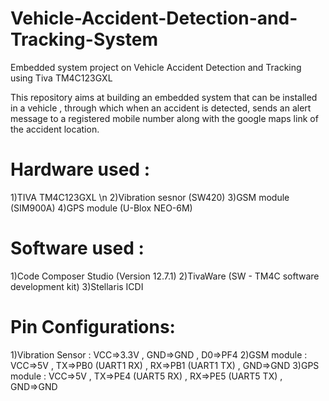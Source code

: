 # Vehicle-Accident-Detection-and-Tracking-System
Embedded system project on Vehicle Accident Detection and Tracking using Tiva TM4C123GXL

This repository aims at building an embedded system that can be installed in a vehicle , through which when an accident is detected, sends an alert message to a registered mobile number along with the google maps link of the accident location. 

# Hardware used :
  1)TIVA TM4C123GXL \n
  2)Vibration sesnor (SW420)
  3)GSM module (SIM900A)
  4)GPS module (U-Blox NEO-6M)

# Software used :
  1)Code Composer Studio (Version 12.7.1)
  2)TivaWare (SW - TM4C software development kit)
  3)Stellaris ICDI 

# Pin Configurations:
  1)Vibration Sensor : VCC=>3.3V , GND=>GND , D0=>PF4
  2)GSM module : VCC=>5V , TX=>PB0 (UART1 RX) , RX=>PB1 (UART1 TX) , GND=>GND
  3)GPS module : VCC=>5V , TX=>PE4 (UART5 RX) , RX=>PE5 (UART5 TX) , GND=>GND
  
 
